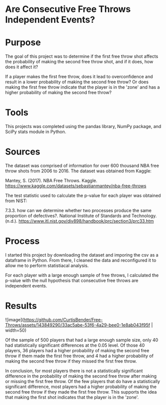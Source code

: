 # Are Consecutive Free Throws Independent Events?

# Purpose
The goal of this project was to determine if the first free throw shot affects the probability of making the second free throw shot, and if it does, how does it affect it?

If a player makes the first free throw, does it lead to overconfidence and result in a lower probability of making the second free throw? Or does making the first free throw indicate that the player is in the 'zone' and has a higher probability of making the second free throw?

# Tools
This projects was completed using the pandas library, NumPy package, and SciPy stats module in Python. 

# Sources
The dataset was comprised of information for over 600 thousand NBA free throw shots from 2006 to 2016. The dataset was obtained from Kaggle:

Mantey, S. (2017). NBA Free Throws. Kaggle. https://www.kaggle.com/datasets/sebastianmantey/nba-free-throws 


The test statistic used to calculate the p-value for each player was obtained from NIST:

7.3.3. how can we determine whether two processes produce the same proportion of defectives?. National Institute of Standards and Technology. 
(n.d.). https://www.itl.nist.gov/div898/handbook/prc/section3/prc33.htm 

# Process
I started this project by downloading the dataset and imporing the csv as a dataframe in Python. From there, I cleaned the data and reconfigured it to allow me to perform statistiacal analysis. 

For each player with a large enough sample of free throws, I calculated the p-value with the null hypothesis that consecutive free throws are independent events.

# Results
![image](https://github.com/CurtisBender/Free-Throws/assets/143849290/33ac5abe-53f6-4a29-bee0-1e8ab043f95f | width=50)

Of the sample of 500 players that had a large enough sample size, only 40 had statistically significant differences at the 0.05 level. Of those 40 players, 36 players had a higher probability of making the second free throw if them made the first free throw, and 4 had a higher probability of making the second free throw if they missed the first free throw.

In conclusion, for most players there is not a statistically significant difference in the probability of making the second free throw after making or missing the first free throw. Of the few players that do have a statistically significant difference, most players had a higher probability of making the second free throw if they made the first free throw. This supports the idea that making the first shot indicates that the player is in the 'zone'.
